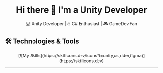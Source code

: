 <h1 align="center">Hi there 👋 I'm a Unity Developer</h1>

<p align="center">
  💻 Unity Developer | 🔥 C# Enthusiast | 🎮 GameDev Fan  
</p>

## 🛠️ Technologies & Tools

<p align="center">
[![My Skills](https://skillicons.dev/icons?i=unity,cs,rider,figma)](https://skillicons.dev)
</p>

---

<!--
**AlexPyriel/AlexPyriel** is a ✨ _special_ ✨ repository because its `README.md` (this file) appears on your GitHub profile.

Here are some ideas to get you started:

- 🔭 I’m currently working on ...
- 🌱 I’m currently learning ...
- 👯 I’m looking to collaborate on ...
- 🤔 I’m looking for help with ...
- 💬 Ask me about ...
- 📫 How to reach me: ...
- 😄 Pronouns: ...
- ⚡ Fun fact: ...

---

## 🚀 About Me

- 🔭 Currently working on mobile idle games with deep tutorial systems  
- 🌱 Learning advanced architecture, ECS, DOTween, and UniTask  
- 🧠 Passionate about game design, UX, and performance optimization  
- 💬 Ask me about: Unity, Addressables, async/await  
- 📫 Reach me at: [your-email@example.com] or [Telegram](https://t.me/your_tg_username)

---
-->
